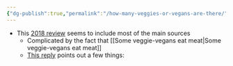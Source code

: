 ```yaml
---
{"dg-publish":true,"permalink":"/how-many-veggies-or-vegans-are-there/","created":"2024-05-25T13:12:34.001+01:00","updated":"2025-09-29T00:15:33.111+01:00"}
---
```



- This [2018 review](https://animalcharityevaluators.org/blog/is-the-percentage-of-vegetarians-and-vegans-in-the-u-s-increasing/#review) seems to include most of the main sources
	- Complicated by the fact that [[Some veggie-vegans eat meat\|Some veggie-vegans eat meat]]
	- [This reply](http://www.criticalanimal.com/2019/07/guest-post-response-to-claim-that-only.html)  points out a few things: 
